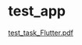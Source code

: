 # test_app

[test_task_Flutter.pdf](https://github.com/Om4roFF/test_gallery_app/files/7755459/test_task_Flutter.pdf)
